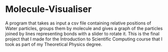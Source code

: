 # Molecule-Visualiser
A program that takes as input a csv file containing relative positions of Water particles, groups them by molecule and gives a graph of the particles joined by lines representing bonds with a slider to rotate it.
This is the final project that I made for the Introduction to Scientific Computing course that I took as part of my Theoretical Physics degree. 
